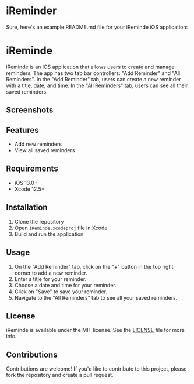 # iReminder

Sure, here's an example README.md file for your iReminde iOS application:

# iReminde

iReminde is an iOS application that allows users to create and manage reminders. The app has two tab bar controllers: "Add Reminder" and "All Reminders". In the "Add Reminder" tab, users can create a new reminder with a title, date, and time. In the "All Reminders" tab, users can see all their saved reminders.

## Screenshots

<!-- Add some screenshots of your app to give users a visual idea of what your app looks like. -->

## Features

- Add new reminders
- View all saved reminders

## Requirements

- iOS 13.0+
- Xcode 12.5+

## Installation

1. Clone the repository
2. Open `iReminde.xcodeproj` file in Xcode
3. Build and run the application

## Usage

1. On the "Add Reminder" tab, click on the "+" button in the top right corner to add a new reminder.
2. Enter a title for your reminder.
3. Choose a date and time for your reminder.
4. Click on "Save" to save your reminder.
5. Navigate to the "All Reminders" tab to see all your saved reminders.

## License

iReminde is available under the MIT license. See the [LICENSE](LICENSE) file for more info.

## Contributions

Contributions are welcome! If you'd like to contribute to this project, please fork the repository and create a pull request.
